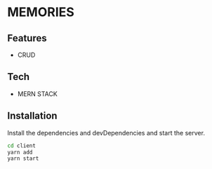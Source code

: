 # MEMORIES
## Features
- CRUD
## Tech
- MERN STACK

## Installation
Install the dependencies and devDependencies and start the server.
```sh
cd client
yarn add
yarn start
```
